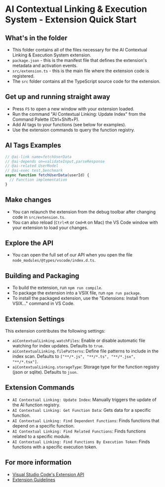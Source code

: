 # AI Contextual Linking & Execution System - Extension Quick Start

## What's in the folder

* This folder contains all of the files necessary for the AI Contextual Linking & Execution System extension.
* `package.json` - this is the manifest file that defines the extension's metadata and activation events.
* `src/extension.ts` - this is the main file where the extension code is registered.
* The `src` folder contains all the TypeScript source code for the extension.

## Get up and running straight away

* Press `F5` to open a new window with your extension loaded.
* Run the command "AI Contextual Linking: Update Index" from the Command Palette (Ctrl+Shift+P).
* Add AI tags to your functions (see below for examples).
* Use the extension commands to query the function registry.

## AI Tags Examples

```typescript
// @ai-link name=fetchUserData
// @ai-depends on=validateInput,parseResponse
// @ai-related UserModel
// @ai-exec test,benchmark
async function fetchUserData(userId) {
  // Function implementation
}
```

## Make changes

* You can relaunch the extension from the debug toolbar after changing code in `src/extension.ts`.
* You can also reload (`Ctrl+R` or `Cmd+R` on Mac) the VS Code window with your extension to load your changes.

## Explore the API

* You can open the full set of our API when you open the file `node_modules/@types/vscode/index.d.ts`.

## Building and Packaging

* To build the extension, run `npm run compile`.
* To package the extension into a VSIX file, run `npm run package`.
* To install the packaged extension, use the "Extensions: Install from VSIX..." command in VS Code.

## Extension Settings

This extension contributes the following settings:

* `aiContextualLinking.watchFiles`: Enable or disable automatic file watching for index updates. Defaults to `true`.
* `aiContextualLinking.filePatterns`: Define file patterns to include in the index scan. Defaults to `["**/*.js", "**/*.ts", "**/*.jsx", "**/*.tsx"]`.
* `aiContextualLinking.storageType`: Storage type for the function registry (json or sqlite). Defaults to `json`.

## Extension Commands

* `AI Contextual Linking: Update Index`: Manually triggers the update of the AI function registry.
* `AI Contextual Linking: Get Function Data`: Gets data for a specific function.
* `AI Contextual Linking: Find Dependent Functions`: Finds functions that depend on a specific function.
* `AI Contextual Linking: Find Related Functions`: Finds functions related to a specific module.
* `AI Contextual Linking: Find Functions By Execution Token`: Finds functions with a specific execution token.

## For more information

* [Visual Studio Code's Extension API](https://code.visualstudio.com/api)
* [Extension Guidelines](https://code.visualstudio.com/api/references/extension-guidelines) 